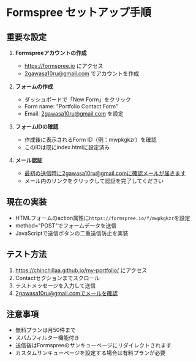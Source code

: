 # Formspree セットアップ手順

## 重要な設定

1. **Formspreeアカウントの作成**
   - https://formspree.io にアクセス
   - 2gawasa10ru@gmail.com でアカウントを作成

2. **フォームの作成**
   - ダッシュボードで「New Form」をクリック
   - Form name: "Portfolio Contact Form"
   - Email: 2gawasa10ru@gmail.com を設定

3. **フォームIDの確認**
   - 作成後に表示されるForm ID（例：mwpkgkzr）を確認
   - このIDは既にindex.htmlに設定済み

4. **メール認証**
   - 最初の送信時に2gawasa10ru@gmail.comに確認メールが届きます
   - メール内のリンクをクリックして認証を完了してください

## 現在の実装

- HTMLフォームのaction属性に`https://formspree.io/f/mwpkgkzr`を設定
- method="POST"でフォームデータを送信
- JavaScriptで送信ボタンの二重送信防止を実装

## テスト方法

1. https://chinchillaa.github.io/my-portfolio/ にアクセス
2. Contactセクションまでスクロール
3. テストメッセージを入力して送信
4. 2gawasa10ru@gmail.comでメールを確認

## 注意事項

- 無料プランは月50件まで
- スパムフィルター機能付き
- 送信後はFormspreeのサンキューページにリダイレクトされます
- カスタムサンキューページを設定する場合は有料プランが必要